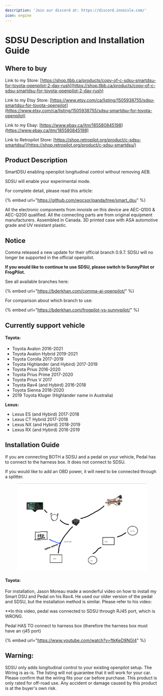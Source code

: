 ```yaml
---
description: 'Join our discord at: https://discord.innoisle.com/'
icon: engine
---
```


# SDSU Description and Installation Guide

## Where to buy

Link to my Store: [https://shop.tlbb.ca/products/copy-of-c-sdsu-smartdsu-for-toyota-openpilot-2-day-rush](https://shop.tlbb.ca/products/copy-of-c-sdsu-smartdsu-for-toyota-openpilot-2-day-rush)

Link to my Etsy Store: [https://www.etsy.com/ca/listing/1505938755/sdsu-smartdsu-for-toyota-openpilot](https://www.etsy.com/ca/listing/1505938755/sdsu-smartdsu-for-toyota-openpilot)

Link to my Ebay: [https://www.ebay.ca/itm/185580845198](https://www.ebay.ca/itm/185580845198)

Link to Retropilot Store: [https://shop.retropilot.org/product/c-sdsu-smartdsu/](https://shop.retropilot.org/product/c-sdsu-smartdsu/)

## Product Description

SmartDSU enabling openpilot longitudinal control without removing AEB.

SDSU will enable your experimental mode.

For complete detail, please read this article:&#x20;

{% embed url="https://github.com/wocsor/panda/tree/smart_dsu" %}

All the electronic components from innoisle on this device are AEC-Q100 & AEC-Q200 qualified. All the connecting parts are from original equipment manufacturers. Assembled in Canada. 3D printed case with ASA automotive grade and UV resistant plastic.

## Notice

Comma released a new update for their official branch 0.9.7. SDSU will no longer be supported in the official openpilot.

**If you would like to continue to use SDSU, please switch to SunnyPilot or FrogPilot.**

See all available branches here:

{% embed url="https://bderkhan.com/comma-ai-openpilot/" %}

For comparison about which branch to use:

{% embed url="https://bderkhan.com/frogpilot-vs-sunnypilot/" %}

## **Currently support vehicle**

#### Toyota:

* Toyota Avalon 2016-2021
* Toyota Avalon Hybrid 2019-2021
* Toyota Corolla 2017-2019
* Toyota Highlander (and Hybird) 2017-2019
* Toyota Prius 2016-2020
* Toyota Prius Prime 2017-2020
* Toyota Prius V 2017
* Toyota Rav4 (and Hybird) 2016-2018
* Toyota Sienna 2018-2020
* 2019 Toyota Kluger (Highlander name in Australia)

**Lexus:**

* Lexus ES (and Hybird) 2017-2018
* Lexus CT Hybrid 2017-2018
* Lexus NX (and Hybird) 2018-2019
* Lexus RX (and Hybird) 2016-2019



## Installation Guide

If you are connecting BOTH a SDSU and a pedal on your vehicle, Pedal has to connect to the harness box. It does not connect to SDSU.

If you would like to add an OBD power, it will need to be connected through a splitter.

<figure><img src="../.gitbook/assets/Photo 2024-11-16, 08 37 43.png" alt=""><figcaption></figcaption></figure>

#### Toyota:&#x20;

For installation, Jason Moreau made a wonderful video on how to install my Smart DSU and Pedal on his Rav4. He used our older version of the pedal and SDSU, but the installation method is similar. Please refer to his video:&#x20;

\*\*In this video, pedal was connected to SDSU through RJ45 port, which is WRONG.

Pedal HAS TO connect to harness box (therefore the harness box must have an rj45 port)

{% embed url="https://www.youtube.com/watch?v=ftkKeD9NGl4" %}

## **Warning:**

SDSU only adds longitudinal control to your existing openpilot setup. The Wiring is as-is. The listing will not guarantee that it will work for your car. Please confirm that the wiring fits your car before purchase. This product is only rated for off-road use. Any accident or damage caused by this product is at the buyer's own risk.
